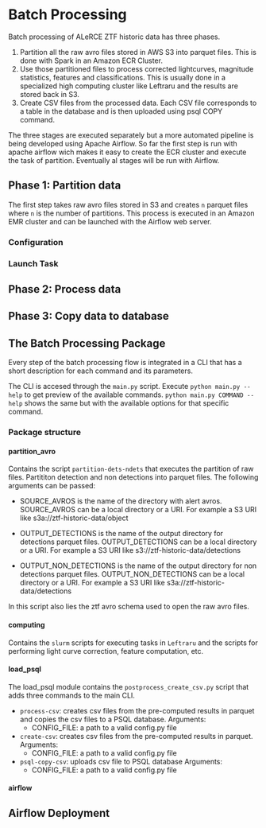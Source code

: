 # Batch Processing

Batch processing of ALeRCE ZTF historic data has three phases.

1. Partition all the raw avro files stored in AWS S3 into parquet files. This is done with Spark in an Amazon ECR Cluster.
2. Use those partitioned files to process corrected lightcurves, magnitude statistics, features and classifications. This is usually done in a specialized high computing cluster like Leftraru and the results are stored back in S3.
3. Create CSV files from the processed data. Each CSV file corresponds to a table in the database and is then uploaded using psql COPY command.

The three stages are executed separately but a more automated pipeline is being developed using Apache Airflow. So far the first step is run with apache airflow wich makes it easy to create the ECR cluster and execute the task of partition. Eventually al stages will be run with Airflow.

## Phase 1: Partition data

The first step takes raw avro files stored in S3 and creates `n` parquet files where `n` is the number of partitions. This process is executed in an Amazon EMR cluster and can be launched with the Airflow web server.

### Configuration

### Launch Task

## Phase 2: Process data

## Phase 3: Copy data to database

## The Batch Processing Package

Every step of the batch processing flow is integrated in a CLI that has a short description for each command and its parameters.

The CLI is accesed through the `main.py` script. Execute `python main.py --help` to get preview of the available commands. `python main.py COMMAND --help` shows the same but with the available options for that specific command.

### Package structure

#### partition_avro

Contains the script `partition-dets-ndets` that executes the partition of raw files.
Partititon detection and non detections into parquet files. The following arguments can be passed:

- SOURCE_AVROS is the name of the directory with alert avros. SOURCE_AVROS can be a local directory or a URI. For example a S3 URI like s3a://ztf-historic-data/object

- OUTPUT_DETECTIONS is the name of the output directory for detections parquet files. OUTPUT_DETECTIONS can be a local directory or a URI. For example a S3 URI like s3://ztf-historic-data/detections

- OUTPUT_NON_DETECTIONS is the name of the output directory for non detections parquet files. OUTPUT_NON_DETECTIONS can be a local directory or a URI. For example a S3 URI like s3a://ztf-historic-data/detections

In this script also lies the ztf avro schema used to open the raw avro files.

#### computing

Contains the `slurm` scripts for executing tasks in `Leftraru` and the scripts for performing light curve correction, feature computation, etc.

#### load_psql

The load_psql module contains the `postprocess_create_csv.py` script that adds three commands to the main CLI.

- `process-csv`: creates csv files from the pre-computed results in parquet and copies the csv files to a PSQL database.
  Arguments:
  - CONFIG_FILE: a path to a valid config.py file
- `create-csv`: creates csv files from the pre-computed results in parquet.
  Arguments:
  - CONFIG_FILE: a path to a valid config.py file
- `psql-copy-csv`: uploads csv file to PSQL database
  Arguments:
  - CONFIG_FILE: a path to a valid config.py file

#### airflow

## Airflow Deployment
